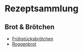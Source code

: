# Rezeptsammlung

## Brot & Brötchen

* [Frühstücksbrötchen](Brot%20%26%20Brötchen/Frühstücksbrötchen.md)
* [Roggenbrot](Brot%20%26%20Brötchen/Roggenbrot.md)